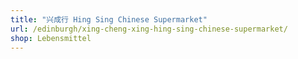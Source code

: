 ```yaml
---
title: "兴成行 Hing Sing Chinese Supermarket"
url: /edinburgh/xing-cheng-xing-hing-sing-chinese-supermarket/
shop: Lebensmittel
---
```

